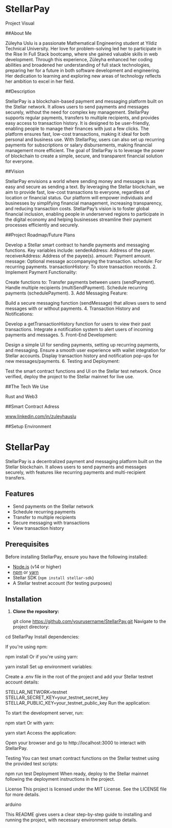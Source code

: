 # StellarPay

Project Visual

##About Me

Züleyha Uslu is a passionate Mathematical Engineering student at Yildiz Technical University. Her love for problem-solving led her to participate in the Rise In Full Stack bootcamp, where she gained valuable skills in web development. Through this experience, Züleyha enhanced her coding abilities and broadened her understanding of full stack technologies, preparing her for a future in both software development and engineering. Her dedication to learning and exploring new areas of technology reflects her ambition to excel in her field.

##Description

StellarPay is a blockchain-based payment and messaging platform built on the Stellar network. It allows users to send payments and messages securely, without the need for complex key management. StellarPay supports regular payments, transfers to multiple recipients, and provides easy access to transaction history. It is designed to be user-friendly, enabling people to manage their finances with just a few clicks. The platform ensures fast, low-cost transactions, making it ideal for both personal and business use. With StellarPay, users can also set up recurring payments for subscriptions or salary disbursements, making financial management more efficient. The goal of StellarPay is to leverage the power of blockchain to create a simple, secure, and transparent financial solution for everyone.

##Vision

StellarPay envisions a world where sending money and messages is as easy and secure as sending a text. By leveraging the Stellar blockchain, we aim to provide fast, low-cost transactions to everyone, regardless of location or financial status. Our platform will empower individuals and businesses by simplifying financial management, increasing transparency, and reducing transaction costs. StellarPay’s vision is to foster global financial inclusion, enabling people in underserved regions to participate in the digital economy and helping businesses streamline their payment processes efficiently and securely.

##Project Roadmap/Future Plans

Develop a Stellar smart contract to handle payments and messaging functions.
Key variables include:
senderAddress: Address of the payer.
receiverAddress: Address of the payee(s).
amount: Payment amount.
message: Optional message accompanying the transaction.
schedule: For recurring payments.
transactionHistory: To store transaction records.
2. Implement Payment Functionality:

Create functions to:
Transfer payments between users (sendPayment).
Handle multiple recipients (multiSendPayment).
Schedule recurring payments (schedulePayment).
3. Add Messaging Feature:

Build a secure messaging function (sendMessage) that allows users to send messages with or without payments.
4. Transaction History and Notifications:

Develop a getTransactionHistory function for users to view their past transactions.
Integrate a notification system to alert users of incoming payments and messages.
5. Front-End Development:

Design a simple UI for sending payments, setting up recurring payments, and messaging.
Ensure a smooth user experience with wallet integration for Stellar accounts.
Display transaction history and notification pop-ups for new messages/payments.
6. Testing and Deployment:

Test the smart contract functions and UI on the Stellar test network.
Once verified, deploy the project to the Stellar mainnet for live use.

##The Tech We Use

Rust and Web3

##Smart Contract Adress

www.linkedin.com/in/zuleyhauslu

##Setup Environment

# StellarPay

StellarPay is a decentralized payment and messaging platform built on the Stellar blockchain. It allows users to send payments and messages securely, with features like recurring payments and multi-recipient transfers.

## Features
- Send payments on the Stellar network
- Schedule recurring payments
- Transfer to multiple recipients
- Secure messaging with transactions
- View transaction history

## Prerequisites
Before installing StellarPay, ensure you have the following installed:

- [Node.js](https://nodejs.org/) (v14 or higher)
- [npm](https://www.npmjs.com/) or [yarn](https://yarnpkg.com/)
- Stellar SDK (`npm install stellar-sdk`)
- A Stellar testnet account (for testing purposes)

## Installation

1. **Clone the repository:**


   git clone https://github.com/yourusername/StellarPay.git
Navigate to the project directory:


cd StellarPay
Install dependencies:

If you're using npm:


npm install
Or if you're using yarn:


yarn install
Set up environment variables:

Create a .env file in the root of the project and add your Stellar testnet account details:


STELLAR_NETWORK=testnet
STELLAR_SECRET_KEY=your_testnet_secret_key
STELLAR_PUBLIC_KEY=your_testnet_public_key
Run the application:

To start the development server, run:


npm start
Or with yarn:


yarn start
Access the application:

Open your browser and go to http://localhost:3000 to interact with StellarPay.

Testing
You can test smart contract functions on the Stellar testnet using the provided test scripts:


npm run test
Deployment
When ready, deploy to the Stellar mainnet following the deployment instructions in the project.

License
This project is licensed under the MIT License. See the LICENSE file for more details.

arduino


This README gives users a clear step-by-step guide to installing and running the project, with necessary environment setup details.
